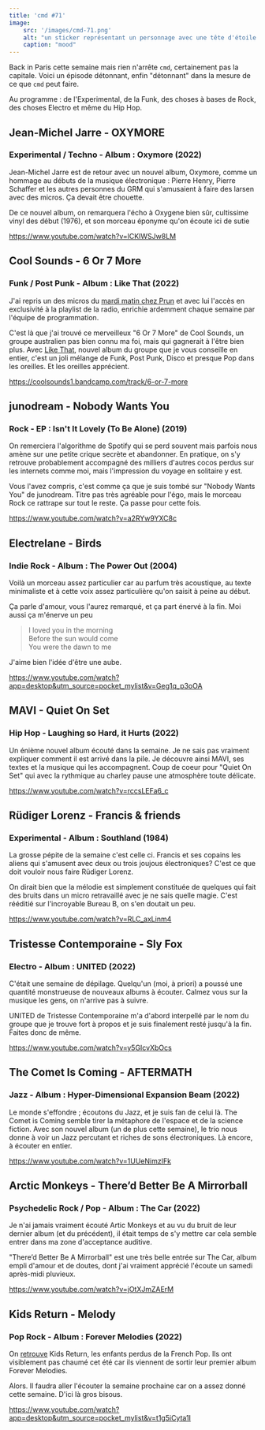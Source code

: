```yaml
---
title: 'cmd #71'
image:
    src: '/images/cmd-71.png'
    alt: "un sticker représentant un personnage avec une tête d'étoile et des yeux fatigués"
    caption: "mood"
---
```


Back in Paris cette semaine mais rien n'arrête `cmd`, certainement pas la
capitale. Voici un épisode détonnant, enfin "détonnant" dans la mesure de ce que
`cmd` peut faire.

Au programme : de l'Experimental, de la Funk, des choses à bases de Rock, des
choses Electro et même du Hip Hop.



## Jean-Michel Jarre - OXYMORE

### Experimental / Techno - Album : Oxymore (2022)

Jean-Michel Jarre est de retour avec un nouvel album, Oxymore, comme un hommage
au débuts de la musique électronique : Pierre Henry, Pierre Schaffer et les
autres personnes du GRM qui s'amusaient à faire des larsen avec des micros. Ça
devait être chouette.

De ce nouvel album, on remarquera l'écho à Oxygene bien sûr, cultissime vinyl
des début (1976), et son morceau éponyme qu'on écoute ici de sutie

https://www.youtube.com/watch?v=lCKIWSJw8LM



## Cool Sounds - 6 Or 7 More

### Funk / Post Punk - Album : Like That (2022)

J'ai repris un des micros du [mardi matin chez
Prun](https://www.prun.net/emission/8301-tumulte) et avec lui l'accès en
exclusivité à la playlist de la radio, enrichie ardemment chaque semaine par
l'équipe de programmation.

C'est là que j'ai trouvé ce merveilleux "6 Or 7 More" de Cool Sounds, un groupe
australien pas bien connu ma foi, mais qui gagnerait à l'être bien plus. Avec
[Like That](https://coolsounds1.bandcamp.com/album/like-that), nouvel album du
groupe que je vous conseille en entier, c'est un joli mélange de Funk, Post
Punk, Disco et presque Pop dans les oreilles. Et les oreilles apprécient.

https://coolsounds1.bandcamp.com/track/6-or-7-more



## junodream - Nobody Wants You

### Rock - EP : Isn't It Lovely (To Be Alone) (2019)

On remerciera l'algorithme de Spotify qui se perd souvent mais parfois nous
amène sur une petite crique secrète et abandonner. En pratique, on s'y retrouve
probablement accompagné des milliers d'autres cocos perdus sur les internets
comme moi, mais l'impression du voyage en solitaire y est.

Vous l'avez compris, c'est comme ça que je suis tombé sur "Nobody Wants You" de
junodream. Titre pas très agréable pour l'égo, mais le morceau Rock ce rattrape
sur tout le reste. Ça passe pour cette fois.

https://www.youtube.com/watch?v=a2RYw9YXC8c



## Electrelane - Birds

### Indie Rock - Album : The Power Out (2004)

Voilà un morceau assez particulier car au parfum très acoustique, au texte
minimaliste et à cette voix assez particulière qu'on saisit à peine au début.

Ça parle d'amour, vous l'aurez remarqué, et ça part énervé à la fin. Moi aussi
ça m'énerve un peu

> I loved you in the morning <br/>
> Before the sun would come <br/>
> You were the dawn to me <br/>

J'aime bien l'idée d'être une aube.

https://www.youtube.com/watch?app=desktop&utm_source=pocket_mylist&v=Geg1q_p3oOA


## MAVI - Quiet On Set

### Hip Hop - Laughing so Hard, it Hurts (2022)

Un énième nouvel album écouté dans la semaine. Je ne sais pas vraiment expliquer
comment il est arrivé dans la pile. Je découvre ainsi MAVI, ses textes et la
musique qui les accompagnent. Coup de coeur pour "Quiet On Set" qui avec la
rythmique au charley pause une atmosphère toute délicate.

https://www.youtube.com/watch?v=rccsLEFa6_c


## Rüdiger Lorenz - Francis & friends

### Experimental - Album : Southland (1984)

La grosse pépite de la semaine c'est celle ci. Francis et ses copains les aliens
qui s'amusent avec deux ou trois joujous électroniques? C'est ce que doit
vouloir nous faire Rüdiger Lorenz.

On dirait bien que la mélodie est simplement constituée de quelques qui fait des
bruits dans un micro retravaillé avec je ne sais quelle magie. C'est rééditié
sur l'incroyable Bureau B, on s'en doutait un peu.

https://www.youtube.com/watch?v=RLC_axLinm4


## Tristesse Contemporaine - Sly Fox

### Electro - Album : UNITED (2022)

C'était une semaine de dépilage. Quelqu'un (moi, à priori) a poussé une quantité
monstrueuse de  nouveaux albums à écouter. Calmez vous sur la musique les gens,
on n'arrive pas à suivre.

UNITED de Tristesse Contemporaine m'a d'abord interpellé par le nom du groupe
que je trouve fort à propos et je suis finalement resté jusqu'à la fin. Faites
donc de même.

https://www.youtube.com/watch?v=y5GIcvXbOcs



## The Comet Is Coming - AFTERMATH

### Jazz - Album : Hyper-Dimensional Expansion Beam (2022)

Le monde s'effondre ; écoutons du Jazz, et je suis fan de celui là. The Comet is
Coming semble tirer la métaphore de l'espace et de la science fiction. Avec son
nouvel album (un de plus cette semaine), le trio nous donne à voir un Jazz
percutant et riches de sons électroniques. Là encore, à écouter en entier.

https://www.youtube.com/watch?v=1UUeNimzIFk


## Arctic Monkeys - There’d Better Be A Mirrorball

### Psychedelic Rock / Pop - Album : The Car (2022)

Je n'ai jamais vraiment écouté Artic Monkeys et au vu du bruit de leur dernier
album (et du précédent), il était temps de s'y mettre car cela semble entrer
dans ma zone d'acceptance auditive.

"There’d Better Be A Mirrorball" est une très belle entrée sur The Car, album
empli d'amour et de doutes, dont j'ai vraiment apprécié l'écoute un samedi
après-midi pluvieux.

https://www.youtube.com/watch?v=jOtXJmZAErM



## Kids Return - Melody

### Pop Rock - Album : Forever Melodies (2022)

On [retrouve](https://cmd.wuips.com/post/2022-02-18-cmd-35) Kids Return, les
enfants perdus de la French Pop. Ils ont visiblement pas chaumé cet été car ils
viennent de sortir leur premier album Forever Melodies.

Alors. Il faudra aller l'écouter la semaine prochaine car on a assez donné cette
semaine. D'ici là gros bisous.

https://www.youtube.com/watch?app=desktop&utm_source=pocket_mylist&v=t1g5iCyta1I

